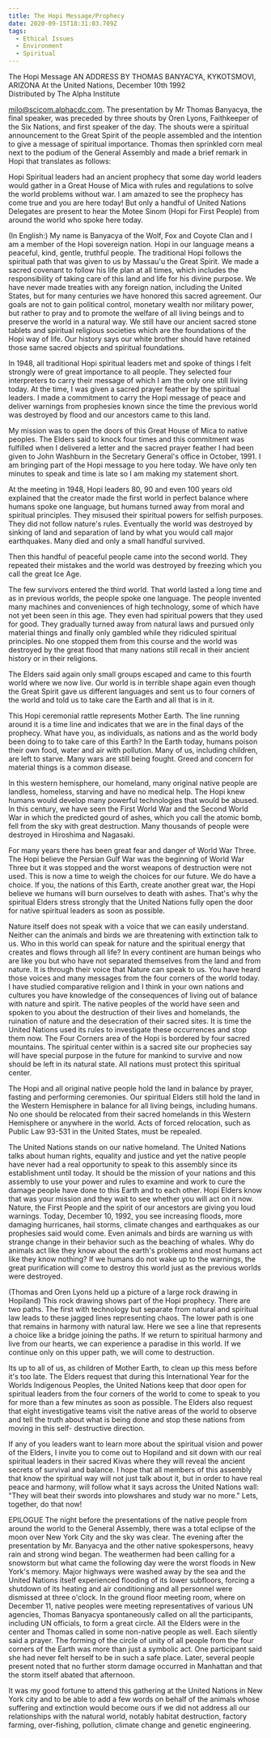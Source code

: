 ```yaml
---
title: The Hopi Message/Prophecy
date: 2020-09-15T18:31:03.709Z
tags:
  - Ethical Issues
  - Environment
  - Spiritual
---
```

The Hopi Message
AN ADDRESS BY THOMAS BANYACYA, KYKOTSMOVI, ARIZONA
At the United Nations, December 10th 1992  
Distributed by The Alpha Institute 

milo@scicom.alphacdc.com. 
The presentation by Mr Thomas Banyacya, the final speaker, was preceded by three shouts by Oren Lyons, Faithkeeper of the Six Nations, and first speaker of the day. The shouts were a spiritual announcement to the Great Spirit of the people assembled and the intention to give a message of spiritual importance. 
Thomas then sprinkled corn meal next to the podium of the General Assembly and made a brief remark in Hopi that translates as follows: 

Hopi Spiritual leaders had an ancient prophecy that some day world leaders would gather in a Great House of Mica with rules and regulations to solve the world problems without war. I am amazed to see the prophecy has come true and you are here today! But only a handful of United Nations Delegates are present to hear the Motee Sinom (Hopi for First People) from around the world who spoke here today. 

(In English:) My name is Banyacya of the Wolf, Fox and Coyote Clan and I am a member of the Hopi sovereign nation. Hopi in our language means a peaceful, kind, gentle, truthful people. The traditional Hopi follows the spiritual path that was given to us by Massau'u the Great Spirit. We made a sacred covenant to follow his life plan at all times, which includes the responsibility of taking care of this land and life for his divine purpose. We have never made treaties with any foreign nation, including the United States, but for many centuries we have honored this sacred agreement. Our goals are not to gain political control, monetary wealth nor military power, but rather to pray and to promote the welfare of all living beings and to preserve the world in a natural way. We still have our ancient sacred stone tablets and spiritual religious societies which are the foundations of the Hopi way of life. Our history says our white brother should have retained those same sacred objects and spiritual foundations. 

In 1948, all traditional Hopi spiritual leaders met and spoke of things I felt strongly were of great importance to all people. They selected four interpreters to carry their message of which I am the only one still living today. At the time, I was given a sacred prayer feather by the spiritual leaders. I made a commitment to carry the Hopi message of peace and deliver warnings from prophesies known since the time the previous world was destroyed by flood and our ancestors came to this land. 

My mission was to open the doors of this Great House of Mica to native peoples. The Elders said to knock four times and this commitment was fulfilled when I delivered a letter and the sacred prayer feather I had been given to John Washburn in the Secretary General's office in October, 1991. I am bringing part of the Hopi message to you here today. We have only ten minutes to speak and time is late so I am making my statement short. 

At the meeting in 1948, Hopi leaders 80, 90 and even 100 years old explained that the creator made the first world in perfect balance where humans spoke one language, but humans turned away from moral and spiritual principles. They misused their spiritual powers for selfish purposes. They did not follow nature's rules. Eventually the world was destroyed by sinking of land and separation of land by what you would call major earthquakes. Many died and only a small handful survived. 

Then this handful of peaceful people came into the second world. They repeated their mistakes and the world was destroyed by freezing which you call the great Ice Age. 

The few survivors entered the third world. That world lasted a long time and as in previous worlds, the people spoke one language. The people invented many machines and conveniences of high technology, some of which have not yet been seen in this age. They even had spiritual powers that they used for good. They gradually turned away from natural laws and pursued only material things and finally only gambled while they ridiculed spiritual principles. No one stopped them from this course and the world was destroyed by the great flood that many nations still recall in their ancient history or in their religions. 

The Elders said again only small groups escaped and came to this fourth world where we now live. Our world is in terrible shape again even though the Great Spirit gave us different languages and sent us to four corners of the world and told us to take care the Earth and all that is in it. 

This Hopi ceremonial rattle represents Mother Earth. The line running around it is a time line and indicates that we are in the final days of the prophecy. What have you, as individuals, as nations and as the world body been doing to to take care of this Earth? In the Earth today, humans poison their own food, water and air with pollution. Many of us, including children, are left to starve. Many wars are still being fought. Greed and concern for material things is a common disease. 

In this western hemisphere, our homeland, many original native people are landless, homeless, starving and have no medical help. 
The Hopi knew humans would develop many powerful technologies that would be abused. In this century, we have seen the First World War and the Second World War in which the predicted gourd of ashes, which you call the atomic bomb, fell from the sky with great destruction. Many thousands of people were destroyed in Hiroshima and Nagasaki. 

For many years there has been great fear and danger of World War Three. The Hopi believe the Persian Gulf War was the beginning of World War Three but it was stopped and the worst weapons of destruction were not used. This is now a time to weigh the choices for our future. We do have a choice. If you, the nations of this Earth, create another great war, the Hopi believe we humans will burn ourselves to death with ashes. That's why the spiritual Elders stress strongly that the United Nations fully open the door for native spiritual leaders as soon as possible. 

Nature itself does not speak with a voice that we can easily understand. Neither can the animals and birds we are threatening with extinction talk to us. Who in this world can speak for nature and the spiritual energy that creates and flows through all life? In every continent are human beings who are like you but who have not separated themselves from the land and from nature. It is through their voice that Nature can speak to us. You have heard those voices and many messages from the four corners of the world today. I have studied comparative religion and I think in your own nations and cultures you have knowledge of the consequences of living out of balance with nature and spirit. The native peoples of the world have seen and spoken to you about the destruction of their lives and homelands, the ruination of nature and the desecration of their sacred sites. It is time the United Nations used its rules to investigate these occurrences and stop them now. 
The Four Corners area of the Hopi is bordered by four sacred mountains. The spiritual center within is a sacred site our prophecies say will have special purpose in the future for mankind to survive and now should be left in its natural state. All nations must protect this spiritual center.
 
The Hopi and all original native people hold the land in balance by prayer, fasting and performing ceremonies. Our spiritual Elders still hold the land in the Western Hemisphere in balance for all living beings, including humans. No one should be relocated from their sacred homelands in this Western Hemisphere or anywhere in the world. Acts of forced relocation, such as Public Law 93-531 in the United States, must be repealed.
 
The United Nations stands on our native homeland. The United Nations talks about human rights, equality and justice and yet the native people have never had a real opportunity to speak to this assembly since its establishment until today. It should be the mission of your nations and this assembly to use your power and rules to examine and work to cure the damage people have done to this Earth and to each other. Hopi Elders know that was your mission and they wait to see whether you will act on it now. 
Nature, the First People and the spirit of our ancestors are giving you loud warnings. Today, December 10, 1992, you see increasing floods, more damaging hurricanes, hail storms, climate changes and earthquakes as our prophesies said would come. Even animals and birds are warning us with strange change in their behavior such as the beaching of whales. Why do animals act like they know about the earth's problems and most humans act like they know nothing? If we humans do not wake up to the warnings, the great purification will come to destroy this world just as the previous worlds were destroyed. 

(Thomas and Oren Lyons held up a picture of a large rock drawing in Hopiland) 
This rock drawing shows part of the Hopi prophecy. There are two paths. The first with technology but separate from natural and spiritual law leads to these jagged lines representing chaos. The lower path is one that remains in harmony with natural law. Here we see a line that represents a choice like a bridge joining the paths. If we return to spiritual harmony and live from our hearts, we can experience a paradise in this world. If we continue only on this upper path, we will come to destruction. 
  
Its up to all of us, as children of Mother Earth, to clean up this mess before it's too late. 
The Elders request that during this International Year for the Worlds Indigenous Peoples, the United Nations keep that door open for spiritual leaders from the four corners of the world to come to speak to you for more than a few minutes as soon as possible. The Elders also request that eight investigative teams visit the native areas of the world to observe and tell the truth about what is being done and stop these nations from moving in this self- destructive direction. 

If any of you leaders want to learn more about the spiritual vision and power of the Elders, I invite you to come out to Hopiland and sit down with our real spiritual leaders in their sacred Kivas where they will reveal the ancient secrets of survival and balance. 
I hope that all members of this assembly that know the spiritual way will not just talk about it, but in order to have real peace and harmony, will follow what it says across the United Nations wall: "They will beat their swords into plowshares and study war no more." Lets, together, do that now! 
 
  EPILOGUE
The night before the presentations of the native people from around the world to the General Assembly, there was a total eclipse of the moon over New York City and the sky was clear. The evening after the presentation by Mr. Banyacya and the other native spokespersons, heavy rain and strong wind began. The weathermen had been calling for a snowstorm but what came the following day were the worst floods in New York's memory. Major highways were washed away by the sea and the United Nations itself experienced flooding of its lower subfloors, forcing a shutdown of its heating and air conditioning and all personnel were dismissed at three o'clock. 
In the ground floor meeting room, where on December 11, native peoples were meeting representatives of various UN agencies, Thomas Banyacya spontaneously called on all the participants, including UN officials, to form a great circle. All the Elders were in the center and Thomas called in some non-native people as well. Each silently said a prayer. The forming of the circle of unity of all people from the four corners of the Earth was more than just a symbolic act. One participant said she had never felt herself to be in such a safe place. Later, several people present noted that no further storm damage occurred in Manhattan and that the storm itself abated that afternoon. 

It was my good fortune to attend this gathering at the United Nations in New York city and to be able to add a few words on behalf of the animals whose suffering and extinction would become ours if we did not address all our relationships with the natural world, notably habitat destruction, factory farming, over-fishing, pollution, climate change and genetic engineering.
 
